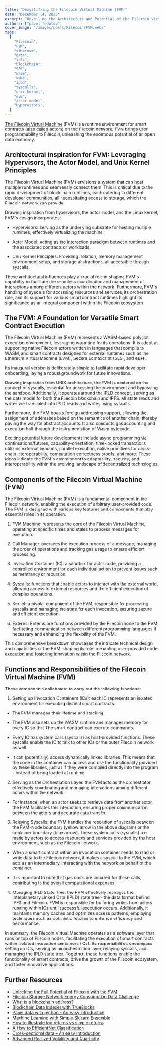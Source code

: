 ```yaml
---
title: "Demystifying the Filecoin Virtual Machine (FVM)"
date: "December 14, 2023"
excerpt: "Unveiling the Architecture and Potential of the Filecoin Virtual Machine: Empowering Smart Contract Execution and Interoperability."
authors: ["pavel-fedotov"]
cover_image: "/images/posts/Filecoin/FVM.webp"
tags:
  [
    "Filecoin",
    "FVM",
    "ethereum",
    "data",
    "ipfs",
    "blockchain",
    "SES",
    "wasm",
    "web3",
    "ipld",
    "syscalls",
    "unix kernel",
    "evm",
    "actor model",
    "Hypervisors",
  ]
---
```


[The Filecoin Virtual Machine](https://fvm.filecoin.io/) (FVM) is a runtime environment for smart contracts (also called actors) on the Filecoin network. FVM brings user programmability to Filecoin, unleashing the enormous potential of an open data economy.

## Architectural Inspiration for FVM: Leveraging Hypervisors, the Actor Model, and Unix Kernel Principles

The Filecoin Virtual Machine (FVM) envisions a system that can host multiple runtimes and seamlessly connect them. This is critical due to the rapid development of blockchain runtimes, each catering to different developer communities, all necessitating access to storage, which the Filecoin network can provide.

Drawing inspiration from hypervisors, the actor model, and the Linux kernel, FVM's design incorporates:

- Hypervisors: Serving as the underlying substrate for hosting multiple runtimes, effectively virtualizing the machine.

- Actor Model: Acting as the interaction paradigm between runtimes and the associated contracts or workloads.

- Unix Kernel Principles: Providing isolation, memory management, environment setup, and storage abstractions, all accessible through syscalls.

These architectural influences play a crucial role in shaping FVM's capability to facilitate the seamless coordination and management of interactions among different actors within the network. Furthermore, FVM's handling of syscalls for accessing resources and services, its orchestration role, and its support for various smart contract runtimes highlight its significance as an integral component within the Filecoin ecosystem.

## The FVM: A Foundation for Versatile Smart Contract Execution

The Filecoin Virtual Machine (FVM) represents a WASM-based polyglot execution environment, leveraging wasmtine for its operations. It is adept at supporting native Filecoin actors written in languages that compile to WASM, and smart contracts designed for external runtimes such as the Ethereum Virtual Machine (EVM), Secure EcmaScript (SES), and eBPF.

Its inaugural version is deliberately simple to facilitate rapid developer onboarding, laying a robust groundwork for future innovations.

Drawing inspiration from UNIX architecture, the FVM is centered on the concept of syscalls, essential for accessing the environment and bypassing the sandbox. Additionally, it operates around the IPLD concept, serving as the data model for both the Filecoin blockchain and IPFS. All state reads and writes are translated into IPLD reads and writes using syscalls.

Furthermore, the FVM boasts foreign addressing support, allowing the assignment of addresses based on the semantics of another chain, thereby paving the way for abstract accounts. It also conducts gas accounting and execution halt through the instrumentation of Wasm bytecode.

Exciting potential future developments include async programming via continuations/futures, capability-orientation, time-locked transactions utilizing external beacons, parallel execution, native primitives for cross-chain interoperability, computation correctness proofs, and more. These ideas indicate the FVM's commitment to adaptability, security, and interoperability within the evolving landscape of decentralized technologies.

## Components of the Filecoin Virtual Machine (FVM)

The Filecoin Virtual Machine (FVM) is a fundamental component in the Filecoin network, enabling the execution of arbitrary user-provided code. The FVM is designed with various key features and components that play essential roles in its operation:

1. FVM Machine: represents the core of the Filecoin Virtual Machine, operating at specific times and states to process messages for execution.

2. Call Manager: oversees the execution process of a message, managing the order of operations and tracking gas usage to ensure efficient processing.

3. Invocation Container (IC): a sandbox for actor code, providing a controlled environment for each individual action to prevent issues such as reentrancy or recursion.

4. Syscalls: functions that enable actors to interact with the external world, allowing access to external resources and the efficient execution of complex operations.

5. Kernel: a pivotal component of the FVM, responsible for processing syscalls and managing the state for each invocation, ensuring secure and efficient execution.

6. Externs: Externs are functions provided by the Filecoin node to the FVM, facilitating communication between different programming languages if necessary and enhancing the flexibility of the FVM.

This comprehensive breakdown showcases the intricate technical design and capabilities of the FVM, shaping its role in enabling user-provided code execution and fostering innovation within the Filecoin network.

## Functions and Responsibilities of the Filecoin Virtual Machine (FVM)

These components collaborate to carry out the following functions:

1. Setting up Invocation Containers (ICs): each IC represents an isolated environment for executing distinct smart contracts.

- The FVM manages their lifetime and stacking.
- The FVM also sets up the WASM runtime and manages memory for every IC so that The smart contract can execute commands.

- Every IC has system calls (syscalls) as host-provided functions. These syscalls enable the IC to talk to other ICs or the outer Filecoin network as well.

- It can (potentially) access dynamically linked libraries. This means that the code in the container can access and use the functionality provided by these libraries, just as if
  they were compiled directly into the program - instead of being loaded at runtime.

2. Serving as the Orchestration Layer: the FVM acts as the orchestrator, effectively coordinating and managing interactions among different actors within the network.

- For instance, when an actor seeks to retrieve data from another actor, the FVM facilitates this interaction, ensuring proper communication between the actors and accurate data transfer.

3. Relaying Syscalls: the FVM handles the resolution of syscalls between the FVM-Node
   boundary (yellow arrow in the above diagram) or the container boundary (blue arrow). These
   system calls (syscalls) are made by actors to access resources and services provided by the
   host environment, such as the Filecoin network.

- When a smart contract within an invocation container needs to read or write data to the Filecoin network, it makes a syscall to the FVM, which acts as an intermediary,
  interacting with the network on behalf of the container.

- It is important to note that gas costs are incurred for these calls, contributing to the
  overall computational expenses.

4. Managing IPLD State Tree: the FVM effectively manages the Interplanetary Linked Data
   (IPLD) state tree - the data format behind IPFS and Filecoin. FVM is responsible for buffering writes from actors running within ICs until successful execution occurs. Additionally, it maintains memory caches and optimizes access patterns, employing techniques such as
   optimistic fetches to enhance efficiency and performance.

In summary, the Filecoin Virtual Machine operates as a software layer that runs on top of Filecoin nodes, facilitating the execution of smart contracts within isolated invocation containers (ICs). Its responsibilities encompass setting up ICs, serving as an orchestration layer, relaying syscalls, and managing the IPLD state tree. Together, these functions enable the functionality of smart contracts, drive the growth of the Filecoin ecosystem, and foster innovative applications.

## Further Resources

- [Unlocking the Full Potential of Filecoin with the FVM](https://dspyt.com/Filecoin-FVM)
- [Filecoin Storage Network Energy Consumption Data Challenge](https://dspyt.com/Filecoin_analysis)
- [What is a blockchain address?](https://dspyt.com/what-is-blockchain-address)
- [Blockchain Data Indexer with TrueBlocks](https://dspyt.com/blockchain-data-indexer-with-trueblocks)
- [Panel data with python – An easy introduction](https://dspyt.com/panel-data-econometrics-an-introduction-with-an-example-in-python)
- [Machine Learning with Simple Sklearn Ensemble](https://dspyt.com/machine-learning-simple-sklearn-ensemble)
- [How to illustrate log returns vs simple returns](https://dspyt.com/simple-returns-log-return-and-volatility-simple-introduction)
- [A How to EfficientNet Classification](https://dspyt.com/efficientnet-classification)
- [Cross-sectional data – An easy introduction](https://dspyt.com/cross-sectional-data-an-easy-introduction)
- [Advanced Realized Volatility and Quarticity](https://dspyt.com/advanced-realized-volatility-and-quarticity)
